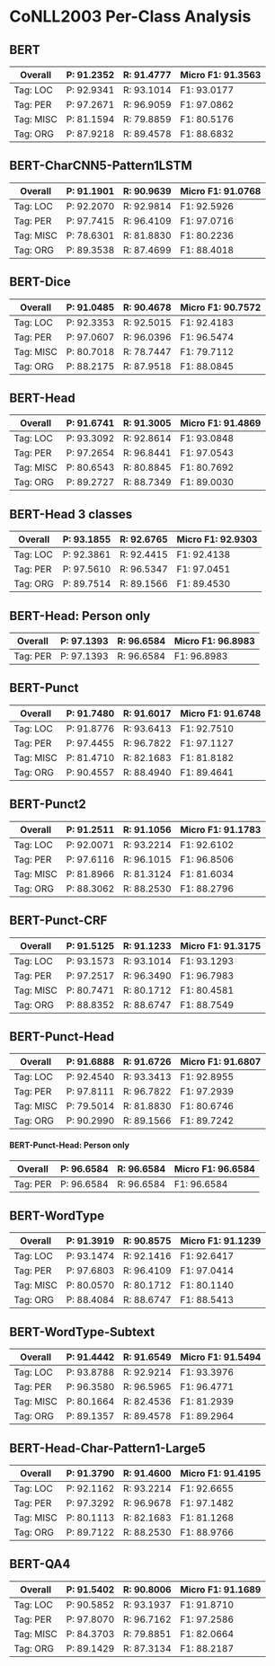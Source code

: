 # CoNLL2003 Per-Class Analysis

## BERT

Overall | P: 91.2352 | R: 91.4777 | Micro F1: 91.3563
--------|------------|------------|------------------
Tag: LOC | P: 92.9341 | R: 93.1014 | F1: 93.0177
Tag: PER | P: 97.2671 | R: 96.9059 | F1: 97.0862
Tag: MISC | P: 81.1594 | R: 79.8859 | F1: 80.5176
Tag: ORG | P: 87.9218 | R: 89.4578 | F1: 88.6832

## BERT-CharCNN5-Pattern1LSTM

Overall | P: 91.1901 | R: 90.9639 | Micro F1: 91.0768
--------|------------|------------|------------------
Tag: LOC | P: 92.2070 | R: 92.9814 | F1: 92.5926
Tag: PER | P: 97.7415 | R: 96.4109 | F1: 97.0716
Tag: MISC | P: 78.6301 | R: 81.8830 | F1: 80.2236
Tag: ORG | P: 89.3538 | R: 87.4699 | F1: 88.4018

## BERT-Dice

Overall | P: 91.0485 | R: 90.4678 | Micro F1: 90.7572
--------|------------|------------|------------------
Tag: LOC | P: 92.3353 | R: 92.5015 | F1: 92.4183
Tag: PER | P: 97.0607 | R: 96.0396 | F1: 96.5474
Tag: MISC | P: 80.7018 | R: 78.7447 | F1: 79.7112
Tag: ORG | P: 88.2175 | R: 87.9518 | F1: 88.0845

## BERT-Head

Overall | P: 91.6741 | R: 91.3005 | Micro F1: 91.4869
--------|------------|------------|------------------
Tag: LOC | P: 93.3092 | R: 92.8614 | F1: 93.0848
Tag: PER | P: 97.2654 | R: 96.8441 | F1: 97.0543
Tag: MISC | P: 80.6543 | R: 80.8845 | F1: 80.7692
Tag: ORG | P: 89.2727 | R: 88.7349 | F1: 89.0030

## BERT-Head 3 classes
Overall | P: 93.1855 | R: 92.6765 | Micro F1: 92.9303
--------|------------|------------|------------------
Tag: LOC |  P: 92.3861 | R: 92.4415 | F1: 92.4138
Tag: PER |  P: 97.5610 | R: 96.5347 | F1: 97.0451
Tag: ORG |  P: 89.7514 | R: 89.1566 | F1: 89.4530

## BERT-Head: Person only
 
Overall | P: 97.1393 | R: 96.6584 | Micro F1: 96.8983
--------|------------|------------|------------------
Tag: PER |  P: 97.1393 | R: 96.6584 | F1: 96.8983


## BERT-Punct

Overall | P: 91.7480 | R: 91.6017 | Micro F1: 91.6748
--------|------------|------------|------------------
Tag: LOC | P: 91.8776 | R: 93.6413 | F1: 92.7510
Tag: PER | P: 97.4455 | R: 96.7822 | F1: 97.1127
Tag: MISC | P: 81.4710 | R: 82.1683 | F1: 81.8182
Tag: ORG | P: 90.4557 | R: 88.4940 | F1: 89.4641

## BERT-Punct2

Overall | P: 91.2511 | R: 91.1056 | Micro F1: 91.1783
--------|------------|------------|------------------
Tag: LOC | P: 92.0071 | R: 93.2214 | F1: 92.6102
Tag: PER | P: 97.6116 | R: 96.1015 | F1: 96.8506
Tag: MISC | P: 81.8966 | R: 81.3124 | F1: 81.6034
Tag: ORG | P: 88.3062 | R: 88.2530 | F1: 88.2796

## BERT-Punct-CRF

Overall | P: 91.5125 | R: 91.1233 | Micro F1: 91.3175
--------|------------|------------|------------------
Tag: LOC | P: 93.1573 | R: 93.1014 | F1: 93.1293
Tag: PER | P: 97.2517 | R: 96.3490 | F1: 96.7983
Tag: MISC | P: 80.7471 | R: 80.1712 | F1: 80.4581
Tag: ORG | P: 88.8352 | R: 88.6747 | F1: 88.7549

## BERT-Punct-Head

Overall | P: 91.6888 | R: 91.6726 | Micro F1: 91.6807
--------|------------|------------|------------------
Tag: LOC | P: 92.4540 | R: 93.3413 | F1: 92.8955
Tag: PER | P: 97.8111 | R: 96.7822 | F1: 97.2939
Tag: MISC | P: 79.5014 | R: 81.8830 | F1: 80.6746
Tag: ORG | P: 90.2990 | R: 89.1566 | F1: 89.7242

#### BERT-Punct-Head: Person only

Overall | P: 96.6584 | R: 96.6584 | Micro F1: 96.6584
--------|------------|------------|------------------
Tag: PER | P: 96.6584 | R: 96.6584 | F1: 96.6584


## BERT-WordType

Overall | P: 91.3919 | R: 90.8575 | Micro F1: 91.1239
--------|------------|------------|------------------
Tag: LOC | P: 93.1474 | R: 92.1416 | F1: 92.6417
Tag: PER | P: 97.6803 | R: 96.4109 | F1: 97.0414
Tag: MISC | P: 80.0570 | R: 80.1712 | F1: 80.1140
Tag: ORG | P: 88.4084 | R: 88.6747 | F1: 88.5413

## BERT-WordType-Subtext

Overall | P: 91.4442 | R: 91.6549 | Micro F1: 91.5494
--------|------------|------------|------------------
Tag: LOC | P: 93.8788 | R: 92.9214 | F1: 93.3976
Tag: PER | P: 96.3580 | R: 96.5965 | F1: 96.4771
Tag: MISC | P: 80.1664 | R: 82.4536 | F1: 81.2939
Tag: ORG | P: 89.1357 | R: 89.4578 | F1: 89.2964

## BERT-Head-Char-Pattern1-Large5

Overall | P: 91.3790 | R: 91.4600 | Micro F1: 91.4195
--------|------------|------------|------------------
Tag: LOC |  P: 92.1162 | R: 93.2214 | F1: 92.6655
Tag: PER |  P: 97.3292 | R: 96.9678 | F1: 97.1482
Tag: MISC |  P: 80.1113 | R: 82.1683 | F1: 81.1268
Tag: ORG |  P: 89.7122 | R: 88.2530 | F1: 88.9766


## BERT-QA4

Overall |P: 91.5402 | R: 90.8006 | Micro F1: 91.1689
--------|------------|------------|------------------
Tag: LOC | P: 90.5852 | R: 93.1937 | F1: 91.8710
Tag: PER |  P: 97.8070 | R: 96.7162 | F1: 97.2586
Tag: MISC | P: 84.3703 | R: 79.8851 | F1: 82.0664
Tag: ORG |  P: 89.1429 | R: 87.3134 | F1: 88.2187

